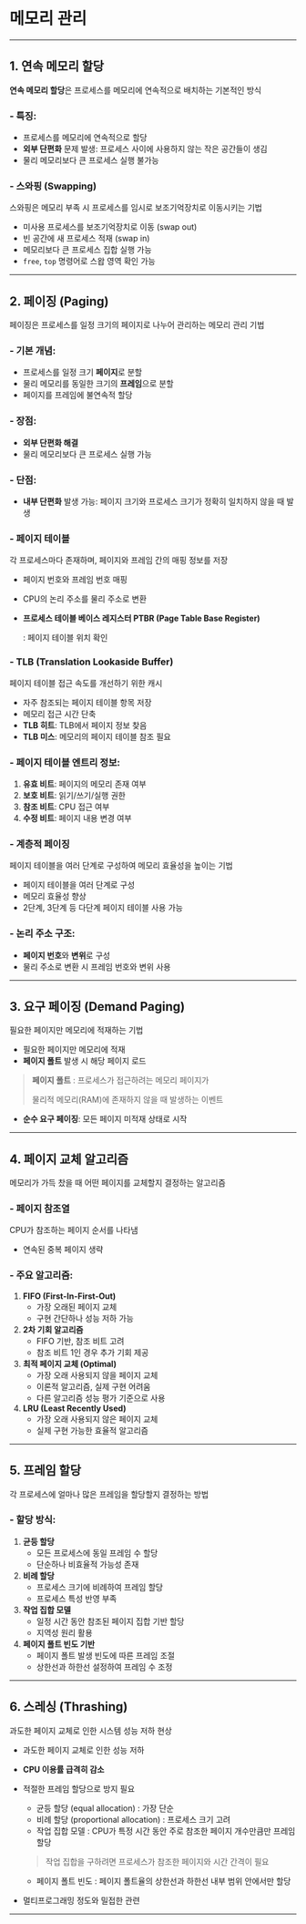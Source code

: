 # 메모리 관리

---

## 1. 연속 메모리 할당

**연속 메모리 할당**은 프로세스를 메모리에 연속적으로 배치하는 기본적인 방식

### - 특징:

- 프로세스를 메모리에 연속적으로 할당
- **외부 단편화** 문제 발생: 프로세스 사이에 사용하지 않는 작은 공간들이 생김
- 물리 메모리보다 큰 프로세스 실행 불가능

### - 스와핑 (Swapping)

스와핑은 메모리 부족 시 프로세스를 임시로 보조기억장치로 이동시키는 기법

- 미사용 프로세스를 보조기억장치로 이동 (swap out)
- 빈 공간에 새 프로세스 적재 (swap in)
- 메모리보다 큰 프로세스 집합 실행 가능
- `free`, `top` 명령어로 스왑 영역 확인 가능

---

## 2. 페이징 (Paging)

페이징은 프로세스를 일정 크기의 페이지로 나누어 관리하는 메모리 관리 기법

### - 기본 개념:

- 프로세스를 일정 크기 **페이지**로 분할
- 물리 메모리를 동일한 크기의 **프레임**으로 분할
- 페이지를 프레임에 불연속적 할당

### - 장점:

- **외부 단편화 해결**
- 물리 메모리보다 큰 프로세스 실행 가능

### - 단점:

- **내부 단편화** 발생 가능: 페이지 크기와 프로세스 크기가 정확히 일치하지 않을 때 발생

### - 페이지 테이블

각 프로세스마다 존재하며, 페이지와 프레임 간의 매핑 정보를 저장

- 페이지 번호와 프레임 번호 매핑

- CPU의 논리 주소를 물리 주소로 변환

- **프로세스 테이블 베이스 레지스터 PTBR (Page Table Base Register)**
  
  : 페이지 테이블 위치 확인

### - TLB (Translation Lookaside Buffer)

페이지 테이블 접근 속도를 개선하기 위한 캐시

- 자주 참조되는 페이지 테이블 항목 저장
- 메모리 접근 시간 단축
- **TLB 히트**: TLB에서 페이지 정보 찾음
- **TLB 미스**: 메모리의 페이지 테이블 참조 필요

### - 페이지 테이블 엔트리 정보:

1. **유효 비트**: 페이지의 메모리 존재 여부
2. **보호 비트**: 읽기/쓰기/실행 권한
3. **참조 비트**: CPU 접근 여부
4. **수정 비트**: 페이지 내용 변경 여부

### - 계층적 페이징

페이지 테이블을 여러 단계로 구성하여 메모리 효율성을 높이는 기법

- 페이지 테이블을 여러 단계로 구성
- 메모리 효율성 향상
- 2단계, 3단계 등 다단계 페이지 테이블 사용 가능

### - 논리 주소 구조:

- **페이지 번호**와 **변위**로 구성
- 물리 주소로 변환 시 프레임 번호와 변위 사용

---

## 3. 요구 페이징 (Demand Paging)

필요한 페이지만 메모리에 적재하는 기법

- 필요한 페이지만 메모리에 적재
- **페이지 폴트** 발생 시 해당 페이지 로드

> **페이지 폴트** : 프로세스가 접근하려는 메모리 페이지가
> 
> 물리적 메모리(RAM)에 존재하지 않을 때 발생하는 이벤트

- **순수 요구 페이징**: 모든 페이지 미적재 상태로 시작

---

## 4. 페이지 교체 알고리즘

메모리가 가득 찼을 때 어떤 페이지를 교체할지 결정하는 알고리즘

### - 페이지 참조열

CPU가 참조하는 페이지 순서를 나타냄

- 연속된 중복 페이지 생략

### - 주요 알고리즘:

1. **FIFO (First-In-First-Out)**
   - 가장 오래된 페이지 교체
   - 구현 간단하나 성능 저하 가능
2. **2차 기회 알고리즘**
   - FIFO 기반, 참조 비트 고려
   - 참조 비트 1인 경우 추가 기회 제공
3. **최적 페이지 교체 (Optimal)**
   - 가장 오래 사용되지 않을 페이지 교체
   - 이론적 알고리즘, 실제 구현 어려움
   - 다른 알고리즘 성능 평가 기준으로 사용
4. **LRU (Least Recently Used)**
   - 가장 오래 사용되지 않은 페이지 교체
   - 실제 구현 가능한 효율적 알고리즘

---

## 5. 프레임 할당

각 프로세스에 얼마나 많은 프레임을 할당할지 결정하는 방법

### - 할당 방식:

1. **균등 할당**
   - 모든 프로세스에 동일 프레임 수 할당
   - 단순하나 비효율적 가능성 존재
2. **비례 할당**
   - 프로세스 크기에 비례하여 프레임 할당
   - 프로세스 특성 반영 부족
3. **작업 집합 모델**
   - 일정 시간 동안 참조된 페이지 집합 기반 할당
   - 지역성 원리 활용
4. **페이지 폴트 빈도 기반**
   - 페이지 폴트 발생 빈도에 따른 프레임 조절
   - 상한선과 하한선 설정하여 프레임 수 조정

---

## 6. 스레싱 (Thrashing)

과도한 페이지 교체로 인한 시스템 성능 저하 현상

- 과도한 페이지 교체로 인한 성능 저하

- **CPU 이용률 급격히 감소**

- 적절한 프레임 할당으로 방지 필요
  
  - 균등 할당 (equal allocation) : 가장 단순
  - 비례 할당 (proportional allocation) : 프로세스 크기 고려
  - 작업 집합 모델 : CPU가 특정 시간 동안 주로 참조한 페이지 개수만큼만 프레임 할당
  
  > 작업 집합을 구하려면 프로세스가 참조한 페이지와 시간 간격이 필요
  
  - 페이지 폴트 빈도 : 페이지 폴트율의 상한선과 하한선 내부 범위 안에서만 할당

- 멀티프로그래밍 정도와 밀접한 관련

---
